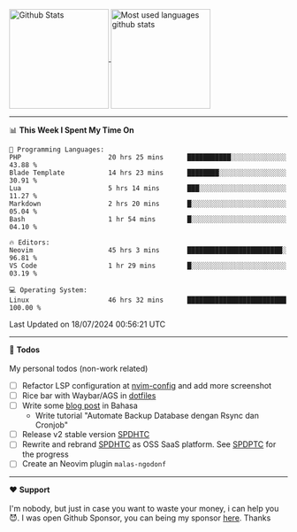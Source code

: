<a href="https://github.com/anuraghazra/github-readme-stats">
  <img 
        height=180
        align="center" 
        src="https://github-readme-stats.vercel.app/api?username=rizkyilhampra&rank_icon=github&show_icons=true&theme=catppuccin_mocha&hide_border=true&include_all_commits=true&count_private=true&card_width=270" 
        alt="Github Stats" 
    />
</a>
<a href="https://github.com/anuraghazra/github-readme-stats">
  <img 
        height=180
        align="center" 
        src="https://github-readme-stats.vercel.app/api/top-langs/?username=rizkyilhampra&layout=compact&theme=catppuccin_mocha&hide_border=true&langs_count=8" 
        alt="Most used languages github stats" 
    />
</a>

---

<!--START_SECTION:waka-->
📊 **This Week I Spent My Time On** 

```text
💬 Programming Languages: 
PHP                      20 hrs 25 mins      ███████████░░░░░░░░░░░░░░   43.88 % 
Blade Template           14 hrs 23 mins      ████████░░░░░░░░░░░░░░░░░   30.91 % 
Lua                      5 hrs 14 mins       ███░░░░░░░░░░░░░░░░░░░░░░   11.27 % 
Markdown                 2 hrs 20 mins       █░░░░░░░░░░░░░░░░░░░░░░░░   05.04 % 
Bash                     1 hr 54 mins        █░░░░░░░░░░░░░░░░░░░░░░░░   04.10 % 

🔥 Editors: 
Neovim                   45 hrs 3 mins       ████████████████████████░   96.81 % 
VS Code                  1 hr 29 mins        █░░░░░░░░░░░░░░░░░░░░░░░░   03.19 % 

💻 Operating System: 
Linux                    46 hrs 32 mins      █████████████████████████   100.00 % 
```


 Last Updated on 18/07/2024 00:56:21 UTC
<!--END_SECTION:waka-->

---

📒 **Todos**
<br>
<br>
My personal todos (non-work related)
- [ ] Refactor LSP configuration at [nvim-config](https://github.com/rizkyilhampra/nvim-config) and add more screenshot
- [ ] Rice bar with Waybar/AGS in [dotfiles](https://github.com/rizkyilhampra/dotfilesv2)
- [ ] Write some [blog post](https://github.com/rizkyilhampra/rizkyilhampra.github.io) in Bahasa
  - Write tutorial "Automate Backup Database dengan Rsync dan Cronjob"
- [ ] Release v2 stable version [SPDHTC](https://github.com/rizkyilhampra/spdhtc)
- [ ] Rewrite and rebrand [SPDHTC](https://github.com/rizkyilhampra/spdhtc) as OSS SaaS platform. See [SPDPTC](https://github.com/SPDPTC/SPDPTC) for the progress
- [ ] Create an Neovim plugin `malas-ngodonf`

---

♥️  **Support**
<br>
<br>
I'm nobody, but just in case you want to waste your money, i can help you 😈. I was open Github Sponsor, you can being my sponsor [here](https://github.com/sponsors/rizkyilhampra). Thanks
